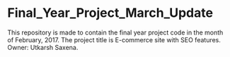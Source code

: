 # Final_Year_Project_March_Update
This repository is made to contain the final year project code in the month of February, 2017.  The project title is E-commerce site with SEO features. Owner: Utkarsh Saxena.
